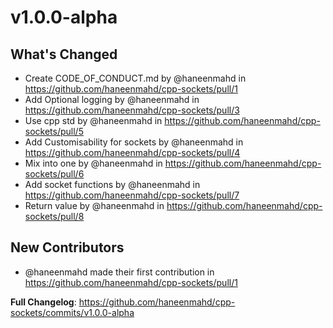 # v1.0.0-alpha
## What's Changed
* Create CODE_OF_CONDUCT.md by @haneenmahd in https://github.com/haneenmahd/cpp-sockets/pull/1
* Add Optional logging by @haneenmahd in https://github.com/haneenmahd/cpp-sockets/pull/3
* Use cpp std by @haneenmahd in https://github.com/haneenmahd/cpp-sockets/pull/5
* Add Customisability for sockets by @haneenmahd in https://github.com/haneenmahd/cpp-sockets/pull/4
* Mix into one by @haneenmahd in https://github.com/haneenmahd/cpp-sockets/pull/6
* Add socket functions by @haneenmahd in https://github.com/haneenmahd/cpp-sockets/pull/7
* Return value by @haneenmahd in https://github.com/haneenmahd/cpp-sockets/pull/8

## New Contributors
* @haneenmahd made their first contribution in https://github.com/haneenmahd/cpp-sockets/pull/1

**Full Changelog**: https://github.com/haneenmahd/cpp-sockets/commits/v1.0.0-alpha